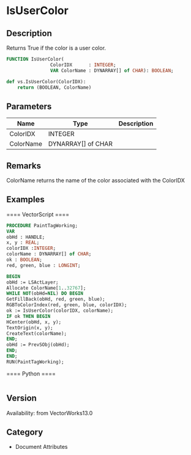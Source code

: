 # IsUserColor

## Description
Returns True if the color is a user color.

```pascal
FUNCTION IsUserColor(
				ColorIDX      : INTEGER;
				VAR ColorName : DYNARRAY[] of CHAR): BOOLEAN;
```

```python
def vs.IsUserColor(ColorIDX):
    return (BOOLEAN, ColorName)
```

## Parameters
|Name|Type|Description|
|---|---|---|
|ColorIDX|INTEGER|   |
|ColorName|DYNARRAY[] of CHAR|   |

## Remarks
ColorName returns the name of the color associated with the ColorIDX

## Examples
==== VectorScript ====
```pascal
PROCEDURE PaintTagWorking;
VAR
obHd : HANDLE;
x, y : REAL;
colorIDX :INTEGER;
colorName : DYNARRAY[] of CHAR;
ok : BOOLEAN;
red, green, blue : LONGINT;

BEGIN
obHd := LSActLayer;
Allocate ColorName[1..32767];
WHILE NOT(obHd=NIL) DO BEGIN
GetFillBack(obHd, red, green, blue);
RGBToColorIndex(red, green, blue, colorIDX);
ok := IsUserColor(colorIDX, colorName);
IF ok THEN BEGIN
HCenter(obHd, x, y);
TextOrigin(x, y);
CreateText(colorName);
END;
obHd := PrevSObj(obHd);
END;
END;
RUN(PaintTagWorking);
```
==== Python ====
```python

```

## Version
Availability: from VectorWorks13.0

## Category
* Document Attributes

